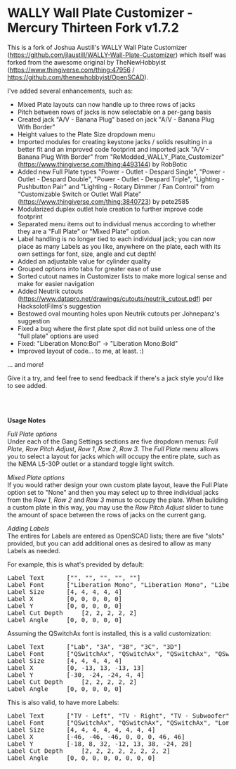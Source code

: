 # WALLY Wall Plate Customizer - Mercury Thirteen Fork v1.7.2

This is a fork of Joshua Austill's WALLY Wall Plate Customizer (https://github.com/jlaustill/WALLY-Wall-Plate-Customizer) which itself was forked from the awesome original by TheNewHobbyist (https://www.thingiverse.com/thing:47956 / https://github.com/thenewhobbyist/OpenSCAD).


I've added several enhancements, such as:

- Mixed Plate layouts can now handle up to three rows of jacks
- Pitch between rows of jacks is now selectable on a per-gang basis
- Created jack "A/V - Banana Plug"  based on jack "A/V - Banana Plug With Border"
- Height values to the Plate Size dropdown menu
- Imported modules for creating keystone jacks / solids resulting in a better fit and an improved code footprint and imported jack "A/V - Banana Plug With Border" from "ReModded_WALLY_Plate_Customizer" (https://www.thingiverse.com/thing:4493144) by RobBotic
- Added new Full Plate types "Power - Outlet - Despard Single", "Power - Outlet - Despard Double", "Power - Outlet - Despard Triple", "Lighting - Pushbutton Pair" and "Lighting - Rotary Dimmer / Fan Control" from "Customizable Switch or Outlet Wall Plate" (https://www.thingiverse.com/thing:3840723) by pete2585
- Modularized duplex outlet hole creation to further improve code footprint
- Separated menu items out to individual menus according to whether they are a "Full Plate" or "Mixed Plate" option.
- Label handling is no longer tied to each individual jack; you can now place as many Labels as you like, anywhere on the plate, each with its own settings for font, size, angle and cut depth!
- Added an adjustable value for cylinder quality
- Grouped options into tabs for greater ease of use
- Sorted cutout names in Customizer lists to make more logical sense and make for easier navigation
- Added Neutrik cutouts (https://www.datapro.net/drawings/cutouts/neutrik_cutout.pdf) per HacksolotFilms's suggestion
- Bestowed oval mounting holes upon Neutrik cutouts per Johnepanz's suggestion
- Fixed a bug where the first plate spot did not build unless one of the "full plate" options are used
- Fixed: "Liberation Mono:Bol" -> "Liberation Mono:Bold"
- Improved layout of code... to me, at least. :)

... and more!

Give it a try, and feel free to send feedback if there's a jack style you'd like to see added.


<br><br>


<b>Usage Notes</b><br>

<i>Full Plate options</i><br>
Under each of the Gang Settings sections are five dropdown menus: <i>Full Plate</i>, <i>Row Pitch Adjust</i>, <i>Row 1</i>, <i>Row 2</i>, <i>Row 3</i>. The <i>Full Plate</i> menu allows you to select a layout for jacks which will occupy the entire plate, such as the NEMA L5-30P outlet or a standard toggle light switch.

<i>Mixed Plate options</i><br>
If you would rather design your own custom plate layout, leave the Full Plate option set to "None" and then you may select up to three individual jacks from the <i>Row 1</i>, <i>Row 2</i> and <i>Row 3</i> menus to occupy the plate. When buliding a custom plate in this way, you may use the <i>Row Pitch Adjust</i> slider to tune the amount of space between the rows of jacks on the current gang.

<i>Adding Labels</i><br>
The entires for Labels are entered as OpenSCAD lists; there are five "slots" provided, but you can add additional ones as desired to allow as many Labels as needed.<br>


For example, this is what's previded by default:
<pre>
Label Text		["", "", "", "", ""]
Label Font		["Liberation Mono", "Liberation Mono", "Liberation Mono", "Liberation Mono", "Liberation Mono"]
Label Size		[4, 4, 4, 4, 4]
Label X			[0, 0, 0, 0, 0]
Label Y			[0, 0, 0, 0, 0]
Label Cut Depth		[2, 2, 2, 2, 2]
Label Angle		[0, 0, 0, 0, 0]
</pre>



Assuming the QSwitchAx font is installed, this is a valid customization:
<pre>
Label Text		["Lab", "3A", "3B", "3C", "3D"]
Label Font		["QSwitchAx", "QSwitchAx", "QSwitchAx", "QSwitchAx", "QSwitchAx"]
Label Size		[4, 4, 4, 4, 4]
Label X			[0, -13, 13, -13, 13]
Label Y			[-30, -24, -24, 4, 4]
Label Cut Depth		[2, 2, 2, 2, 2]
Label Angle		[0, 0, 0, 0, 0]
</pre>



This is also valid, to have more Labels:
<pre>
Label Text		["TV - Left", "TV - Right", "TV - Subwoofer", "Printers", "PCs - Upstairs", "PCs - Downstairs", "Doorbell Cameras", "Wii, XBox"]
Label Font		["QSwitchAx", "QSwitchAx", "QSwitchAx", "Loma", "Loma", "Loma", "Padauk", "Padauk"]
Label Size		[4, 4, 4, 4, 4, 4, 4, 4]
Label X			[-46, -46, -46, 0, 0, 0, 46, 46]
Label Y			[-18, 8, 32, -12, 13, 38, -24, 28]
Label Cut Depth		[2, 2, 2, 2, 2, 2, 2, 2]
Label Angle		[0, 0, 0, 0, 0, 0, 0, 0]
</pre>
